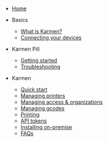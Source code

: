 <!-- docs/_sidebar.md -->

* [Home](/)

* Basics

  * [What is Karmen?](about-karmen.md)
  * [Connecting your devices](connecting-your-devices.md)

* Karmen Pill

  * [Getting started](pill-getting-started.md)
  * [Troubleshooting](pill-troubleshooting.md)

* Karmen

  * [Quick start](quickstart.md)
  * [Managing printers](printers.md)
  * [Managing access & organizations](access.md)
  * [Managing gcodes](gcodes.md)
  * [Printing](printing.md)
  * [API tokens](api-tokens.md)
  * [Installing on-premise](on-premise.md)
  * [FAQs](faq.md)
